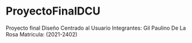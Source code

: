 # ProyectoFinalDCU
Proyecto final Diseño Centrado al Usuario
Integrantes: Gil Paulino De La Rosa
Matricula: (2021-2402)
